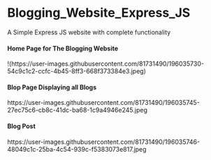 # Blogging_Website_Express_JS
A Simple Express JS website with complete functionality

<h4>Home Page for The Blogging Website</h4>
!(https://user-images.githubusercontent.com/81731490/196035730-54c9c1c2-ccfc-4b45-8ff3-668f373384e3.jpeg)

<h4>Blop Page Displaying all Blogs</h4>
https://user-images.githubusercontent.com/81731490/196035745-27ec75c6-cb8c-41dc-ba68-1c9a4946e245.jpeg

<h4>Blog Post</h4>
https://user-images.githubusercontent.com/81731490/196035746-48049c1c-25ba-4c54-939c-f5383073e817.jpeg
